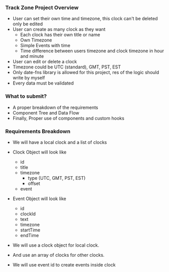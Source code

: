 ### Track Zone Project Overview

- User can set their own time and timezone, this clock can't be deleted only be edited
- User can create as many clock as they want
  - Each clock has their own title or name
  - Own Timezone
  - Simple Events with time
  - Time difference between users timezone and clock timezone in hour and minute
- User can edit or delete a clock
- Timezone could be UTC (standard), GMT, PST, EST
- Only date-fns library is allowed for this project, res of the logic should write by myself
- Every data must be validated

### What to submit?

- A proper breakdown of the requirements
- Component Tree and Data Flow
- Finally, Proper use of components and custom hooks

### Requirements Breakdown

- We will have a local clock and a list of clocks
- Clock Object will look like

  - id
  - title
  - timezone
    - type (UTC, GMT, PST, EST)
    - offset
  - event

- Event Object will look like
  - id
  - clockId
  - text
  - timezone
  - startTime
  - endTime
- We will use a clock object for local clock.
- And use an array of clocks for other clocks.
- We will use event id to create events inside clock
